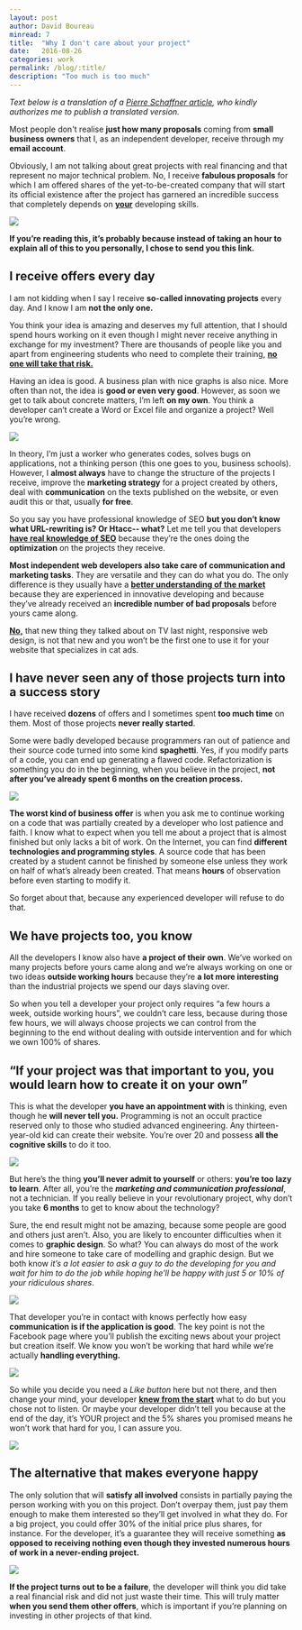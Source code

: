 ```yaml
---
layout: post
author: David Boureau
minread: 7
title:  "Why I don't care about your project"
date:   2016-08-26
categories: work
permalink: /blog/:title/
description: "Too much is too much"
---
```


*Text below is a translation of a [Pierre Schaffner article](http://blog.laurentschaffner.com/pourquoi-je-me-fous-de-ton-projet/), who kindly authorizes me to publish a translated version.*

Most people don't realise **just how many proposals** coming from **small business owners** that I, as an independent developer, receive through my **email account**.

Obviously, I am not talking about great projects with real financing and that represent no major technical problem. No, I receive **fabulous proposals** for which I am offered shares of the yet-to-be-created company that will start its official existence after the project has garnered an incredible success that completely depends on <b style="text-decoration:underline">your</b> developing skills.

![](http://res.cloudinary.com/bdavidxyz-com/image/upload/v1472270159/widcayp1_tw3mn7.png)

**If you’re reading this, it’s probably because instead of taking an hour to explain all of this to you personally, I chose to send you this link.**

## I receive offers every day

I am not kidding when I say I receive **so-called innovating projects** every day. And I know I am **not the only one.**

You think your idea is amazing and deserves my full attention, that I should spend hours working on it even though I might never receive anything in exchange for my investment? There are thousands of people like you and apart from engineering students who need to complete their training, <b style="text-decoration:underline">no one will take that risk.</b>

Having an idea is good. A business plan with nice graphs is also nice. More often than not, the idea is **good or even very good**. However, as soon we get to talk about concrete matters, I’m left **on my own**. You think a developer can’t create a Word or Excel file and organize a project? Well you’re wrong.


![](http://res.cloudinary.com/bdavidxyz-com/image/upload/v1472270164/widcayp2_zxtbgu.png)


In theory, I’m just a worker who generates codes, solves bugs on applications, not a thinking person (this one goes to you, business schools). However, I **almost always** have to change the structure of the projects I receive, improve the **marketing strategy** for a project created by others, deal with **communication** on the texts published on the website, or even audit this or that, usually **for free**.

So you say you have professional knowledge of SEO **but you don’t know what URL-rewriting is? Or Htacc-- what?** Let me tell you that developers <b style="text-decoration:underline">have real knowledge of SEO</b> because they’re the ones doing the **optimization** on the projects they receive.

**Most independent web developers also take care of communication and marketing tasks**. They are versatile and they can do what you do. The only difference is they usually have a <b style="text-decoration:underline">better understanding of the market</b> because they are experienced in innovative developing and because they’ve already received an **incredible number of bad proposals** before yours came along.

<b style="text-decoration:underline">No,</b> that new thing they talked about on TV last night, responsive web design, is not that new and you won’t be the first one to use it for your website that specializes in cat ads.

## I have never seen any of those projects turn into a success story

I have received **dozens** of offers and I sometimes spent **too much time** on them. Most of those projects **never really started**. 

Some were badly developed because programmers ran out of patience and their source code turned into some kind **spaghetti**. Yes, if you modify parts of a code, you can end up generating a flawed code. Refactorization is something you do in the beginning, when you believe in the project, **not after you’ve already spent 6 months on the creation process.**


![](http://res.cloudinary.com/bdavidxyz-com/image/upload/v1472270152/widcayp3_vwjx4o.png)

**The worst kind of business offer** is when you ask me to continue working on a code that was partially created by a developer who lost patience and faith. I know what to expect when you tell me about a project that is almost finished but only lacks a bit of work. On the Internet, you can find **different technologies and programming styles**. A source code that has been created by a student cannot be finished by someone else unless they work on half of what’s already been created. That means **hours** of observation before even starting to modify it.

So forget about that, because any experienced developer will refuse to do that.

## We have projects too, you know


All the developers I know also have **a project of their own**. We’ve worked on many projects before yours came along and we’re always working on one or two ideas **outside working hours** because they’re **a lot more interesting** than the industrial projects we spend our days slaving over.

So when you tell a developer your project only requires “a few hours a week, outside working hours”, we couldn’t care less, because during those few hours, we will always choose projects we can control from the beginning to the end without dealing with outside intervention and for which we own 100% of shares.

## “If your project was that important to you, you would learn how to create it on your own”

This is what the developer **you have an appointment with** is thinking, even though he **will never tell you.** Programming is not an occult practice reserved only to those who studied advanced engineering. Any thirteen-year-old kid can create their website. You’re over 20 and possess **all the cognitive skills** to do it too.



![](http://res.cloudinary.com/bdavidxyz-com/image/upload/v1472270159/widcayp4_coadyw.png)

But here’s the thing **you’ll never admit to yourself** or others: **you’re too lazy to learn**. After all, you’re the ***marketing and communication professional***, not a technician. If you really believe in your revolutionary project, why don’t you take **6 months** to get to know about the technology?

Sure, the end result might not be amazing, because some people are good and others just aren’t. Also, you are likely to encounter difficulties when it comes to **graphic design**. So what? You can always do most of the work and hire someone to take care of modelling and graphic design. But we both know *it’s a lot easier to ask a guy to do the developing for you and wait for him to do the job while hoping he’ll be happy with just 5 or 10% of your ridiculous shares*.


![](http://res.cloudinary.com/bdavidxyz-com/image/upload/v1472270164/widcayp5_vmtftw.png)

That developer you’re in contact with knows perfectly how easy **communication is if the application is good**. The key point is not the Facebook page where you’ll publish the exciting news about your project but creation itself. We know you won’t be working that hard while we’re actually **handling everything.**


![](http://res.cloudinary.com/bdavidxyz-com/image/upload/v1472270166/widcayp6_ksvgqr.png)

So while you decide you need a *Like button* here but not there, and then change your mind, your developer <b style="text-decoration:underline">knew from the start</b> what to do but you chose not to listen. Or maybe your developer didn’t tell you because at the end of the day, it’s YOUR project and the 5% shares you promised means he won’t work that hard for you, I can assure you.


![](http://res.cloudinary.com/bdavidxyz-com/image/upload/v1472270167/widcayp7_n8e2ps.png)

## The alternative that makes everyone happy

The only solution that will **satisfy all involved** consists in partially paying the person working with you on this project. Don’t overpay them, just pay them enough to make them interested so they’ll get involved in what they do. For a big project, you could offer 30% of the initial price plus shares, for instance. For the developer, it’s a guarantee they will receive something **as opposed to receiving nothing even though they invested numerous hours of work in a never-ending project.**


![](http://res.cloudinary.com/bdavidxyz-com/image/upload/v1472270167/widcayp8_y0pw7v.png)


**If the project turns out to be a failure**, the developer will think you did take a real financial risk and did not just waste their time. This will truly matter **when you send them other offers**, which is important if you’re planning on investing in other projects of that kind.
